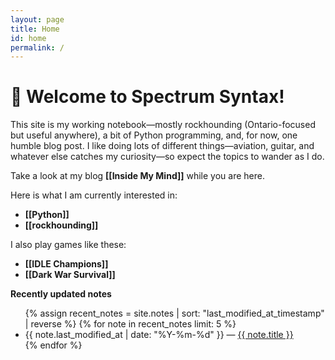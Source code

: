 ```yaml
---
layout: page
title: Home
id: home
permalink: /
---
```


# 🧿 Welcome to Spectrum Syntax!

This site is my working notebook—mostly rockhounding (Ontario-focused but useful anywhere), a bit of Python programming, and, for now, one humble blog post. I like doing lots of different things—aviation, guitar, and whatever else catches my curiosity—so expect the topics to wander as I do.

Take a look at my blog <strong>[[Inside My Mind]]</strong> while you are here.

Here is what I am currently interested in:
  <ul>
    <li><strong>[[Python]]</strong></li>
    <li><strong>[[rockhounding]]</strong></li>
  </ul>
I also play games like these:
  <ul>
    <li><strong>[[IDLE Champions]]</strong></li>
    <li><strong>[[Dark War Survival]]</strong></li>
  </ul>

<strong>Recently updated notes</strong>

<ul>
  {% assign recent_notes = site.notes | sort: "last_modified_at_timestamp" | reverse %}
  {% for note in recent_notes limit: 5 %}
    <li>
      {{ note.last_modified_at | date: "%Y-%m-%d" }} — <a class="internal-link" href="{{ site.baseurl }}{{ note.url }}">{{ note.title }}</a>
    </li>
  {% endfor %}
</ul>
